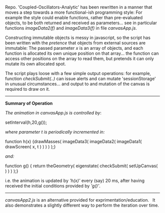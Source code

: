 Repo. 'Coupled-Oscillators-Analytic' has been rewritten in a manner that moves a step towards a more functional-ish programming style: For example the style could enable functions, rather than pre-evaluated objects, to be both returned and received as parameters... see in particular functions _imageData2(f)_ and _imageData3(f)_ in file _canvasApp.js_. 

Constructing immutable objects is messy in javascript, so the script has been written with the _pretence_ that objects from external sources are immutable:  The passed parameter _x_ is an array of objects, and each function is allocated its own unique position on that array... the function can access other positions on the array to read them, but pretends it can only mutate its own allocated spot.

The script plays loose with a few simple output operations: for example, function _checkSubmit(..)_ can issue alerts and can mutate 'sessionStorage' in unusual circumstances... and output to and mutation of the canvas is required to draw on it.




--------------------------------------------------------------------------------------------------------------------


**Summary of Operation**



_The animation in canvasApp.js is controlled by_:

setInterval(h,20,g());

_where parameter t is periodically incremented in:_

function h(x)  {drawMasses( imageData3( imageData2( imageData1( drawScreen( x, t ) ) ) ) );}

_and:_

function g()  { return theGeometry( eigenstate( checkSubmit( setUpCanvas( ) ) ) );}


i.e. the animation is updated by _'h(x)'_ every (say) 20 ms, after having received the initial conditions provided by _'g()'_. 


-----------------------------------------------------------------------------------------------------------------------

_canvasApp2.js_ is an alternative provided for exprimentation/education. &nbsp; It also demonstrates a slightly different way to perform the iteration over time.
